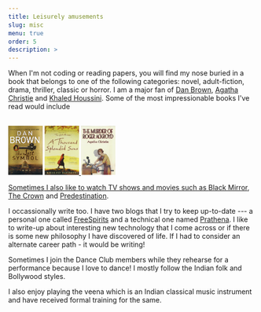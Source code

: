 ```yaml
---
title: Leisurely amusements
slug: misc
menu: true
order: 5
description: >
---
```


  When I'm not coding or reading papers, you will find my nose buried in a book that belongs to one of the following categories: novel, adult-fiction, drama, thriller, classic or horror. I am a major fan of [Dan Brown](http://danbrown.com/), [Agatha Christie](https://www.agathachristie.com/) and [Khaled Houssini](https://khaledhosseini.com/). Some of the most impressionable books I've read would include 

<br>
<a href="https://en.wikipedia.org/wiki/The_Lost_Symbol"><img src="/assets/img/lost-symbol.jpg" height = "100" width="70"/></a>      <a href="https://en.wikipedia.org/wiki/The_Murder_of_Roger_Ackroyd"><img src="/assets/img/suns.jpg" height = "100" width="70"/>       <a href="https://en.wikipedia.org/wiki/A_Thousand_Splendid_Suns"><img src="/assets/img/murder.jpg" height = "100" width="70"/>  
<br>

Sometimes I also like to watch TV shows and movies such as [Black Mirror](https://www.imdb.com/title/tt2085059/), [The Crown](https://www.imdb.com/title/tt4786824/?ref_=fn_al_tt_1) and [Predestination](https://www.imdb.com/title/tt2397535/?ref_=nv_sr_1).

  I occassionally write too. I have two blogs that I try to keep up-to-date --- a personal one called [FreeSpirits](https://96pratheek.wordpress.com/) and a technical one named [Prathena](https://medium.com/prathena). I like to write-up about interesting new technology that I come across or if there is some new philosophy I have discovered of life. If I had to consider an alternate career path - it would be writing! 

  Sometimes I join the Dance Club members while they rehearse for a performance because I love to dance! I mostly follow the Indian folk and Bollywood styles. 

  I also enjoy playing the veena which is an Indian classical music instrument and have received formal training for the same.

